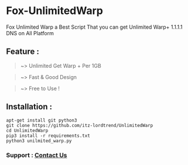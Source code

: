 # Fox-UnlimitedWarp
Fox Unlimited Warp a Best Script That you can get Unlimited Warp+ 1.1.1.1 DNS on All Platform

## Feature : 

> ~> Unlimited Get Warp + Per 1GB

> ~> Fast & Good Design 

> ~> Free to Use !

## Installation :

```
apt-get install git python3
git clone https://github.com/itz-lordtrend/UnlimitedWarp
cd UnlimitedWarp
pip3 install -r requirements.txt
python3 unilmited_warp.py
```

### Support : [Contact Us](https://t.me/trendiesm)


